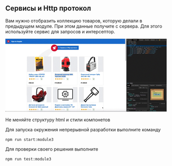 ## Cервисы и Http протокол

Вам нужно отобразить коллекцию товаров, которую делали в предыдущем модуле. При этом данные получите с сервера. Для этого используйте сервис для запросов и интерсептор.

![Demo](assets/demo.gif)

Не меняйте структуру html и стили компонетов

Для запуска окружения непрерывной разработки выполните команду

```bash
npm run start:module3
```

Для проверки своего решения выполните

```bash
npm run test:module3
```
